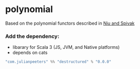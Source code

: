 # polynomial

Based on the polynomial functors described in [Niu and Spivak](https://topos.site/poly-book.pdf)

### Add the dependency:
 - libarary for Scala 3 (JS, JVM, and Native platforms)
 - depends on cats 
 
```scala
"com.julianpeeters" %% "destructured" % "0.0.0"
```